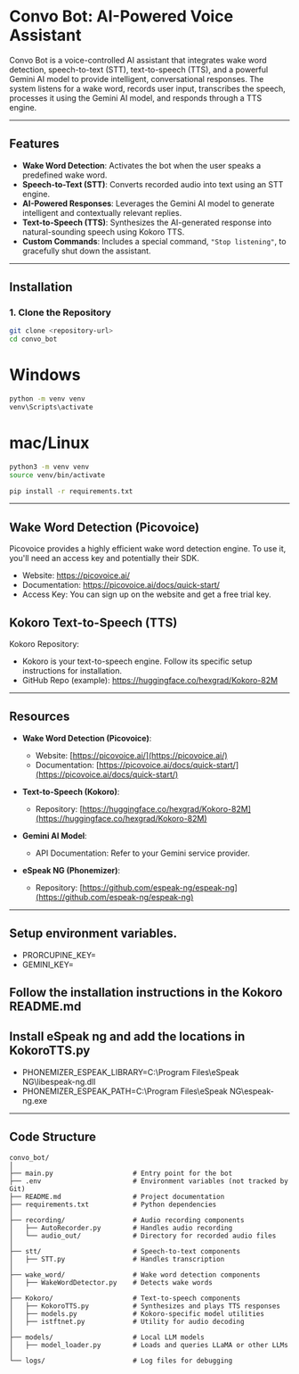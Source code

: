 # Convo Bot: AI-Powered Voice Assistant

Convo Bot is a voice-controlled AI assistant that integrates wake word detection, speech-to-text (STT), text-to-speech (TTS), and a powerful Gemini AI model to provide intelligent, conversational responses. The system listens for a wake word, records user input, transcribes the speech, processes it using the Gemini AI model, and responds through a TTS engine.

---

## Features

- **Wake Word Detection**: Activates the bot when the user speaks a predefined wake word.
- **Speech-to-Text (STT)**: Converts recorded audio into text using an STT engine.
- **AI-Powered Responses**: Leverages the Gemini AI model to generate intelligent and contextually relevant replies.
- **Text-to-Speech (TTS)**: Synthesizes the AI-generated response into natural-sounding speech using Kokoro TTS.
- **Custom Commands**: Includes a special command, `"Stop listening"`, to gracefully shut down the assistant.

---

## Installation

### 1. Clone the Repository
```bash
git clone <repository-url>
cd convo_bot
```
# Windows
```bash
python -m venv venv
venv\Scripts\activate
```

# mac/Linux
```bash
python3 -m venv venv
source venv/bin/activate
```

```bash
pip install -r requirements.txt
```

---

## Wake Word Detection (Picovoice)
Picovoice provides a highly efficient wake word detection engine. To use it, you'll need an access key and potentially their SDK.
- Website: https://picovoice.ai/
- Documentation: https://picovoice.ai/docs/quick-start/
- Access Key: You can sign up on the website and get a free trial key.

## Kokoro Text-to-Speech (TTS)
Kokoro Repository:
- Kokoro is your text-to-speech engine. Follow its specific setup instructions for installation.
- GitHub Repo (example): https://huggingface.co/hexgrad/Kokoro-82M

---

## Resources

- **Wake Word Detection (Picovoice)**:
  - Website: [https://picovoice.ai/](https://picovoice.ai/)
  - Documentation: [https://picovoice.ai/docs/quick-start/](https://picovoice.ai/docs/quick-start/)

- **Text-to-Speech (Kokoro)**:
  - Repository: [https://huggingface.co/hexgrad/Kokoro-82M](https://huggingface.co/hexgrad/Kokoro-82M)

- **Gemini AI Model**:
  - API Documentation: Refer to your Gemini service provider.

- **eSpeak NG (Phonemizer)**:
  - Repository: [https://github.com/espeak-ng/espeak-ng](https://github.com/espeak-ng/espeak-ng)


---

## Setup environment variables.
- PRORCUPINE_KEY=<your-picovoice-access-key>
- GEMINI_KEY=<your-gemini-api-key>

## Follow the installation instructions in the Kokoro README.md

## Install eSpeak ng and add the locations in KokoroTTS.py
- PHONEMIZER_ESPEAK_LIBRARY=C:\Program Files\eSpeak NG\libespeak-ng.dll
- PHONEMIZER_ESPEAK_PATH=C:\Program Files\eSpeak NG\espeak-ng.exe

---


## Code Structure

```plaintext
convo_bot/
│
├── main.py                    # Entry point for the bot
├── .env                       # Environment variables (not tracked by Git)
├── README.md                  # Project documentation
├── requirements.txt           # Python dependencies
│
├── recording/                 # Audio recording components
│   ├── AutoRecorder.py        # Handles audio recording
│   └── audio_out/             # Directory for recorded audio files
│
├── stt/                       # Speech-to-text components
│   ├── STT.py                 # Handles transcription
│
├── wake_word/                 # Wake word detection components
│   ├── WakeWordDetector.py    # Detects wake words
│
├── Kokoro/                    # Text-to-speech components
│   ├── KokoroTTS.py           # Synthesizes and plays TTS responses
│   ├── models.py              # Kokoro-specific model utilities
│   ├── istftnet.py            # Utility for audio decoding
│
├── models/                    # Local LLM models
│   ├── model_loader.py        # Loads and queries LLaMA or other LLMs
│
└── logs/                      # Log files for debugging
```

